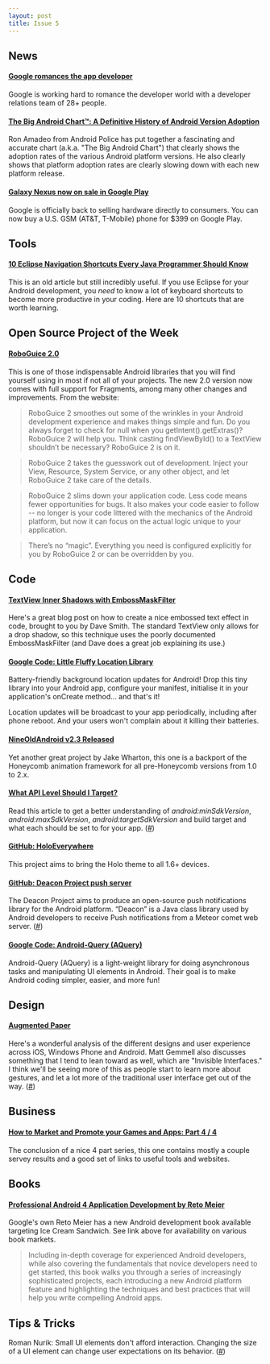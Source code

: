 ```yaml
---
layout: post
title: Issue 5
---
```

## News
#### [Google romances the app developer](http://tech.fortune.cnn.com/2012/04/23/google-app-developers/?section=magazines_fortune)
Google is working hard to romance the developer world with a developer relations team of 28+ people.

#### [The Big Android Chart™: A Definitive History of Android Version Adoption](http://www.androidpolice.com/2012/04/27/the-big-android-chart-a-definitive-history-of-android-version-adoption/)
Ron Amadeo from Android Police has put together a fascinating and accurate chart (a.k.a. "The Big Android Chart") that clearly shows the adoption rates of the various Android platform versions. He also clearly shows that platform adoption rates are clearly slowing down with each new platform release.

#### [Galaxy Nexus now on sale in Google Play](http://googlemobile.blogspot.com/2012/04/galaxy-nexus-now-on-sale-in-google-play.html)
Google is officially back to selling hardware directly to consumers. You can now buy a U.S. GSM (AT&T, T-Mobile) phone for $399 on Google Play.

## Tools

#### [10 Eclipse Navigation Shortcuts Every Java Programmer Should Know](http://rayfd.wordpress.com/2007/05/20/10-eclipse-navigation-shortcuts-every-java-programmer-should-know/)
This is an old article but still incredibly useful. If you use Eclipse for your Android development, you _need_ to know a lot of keyboard shortcuts to become more productive in your coding. Here are 10 shortcuts that are worth learning.

## Open Source Project of the Week
#### [RoboGuice 2.0](http://code.google.com/p/roboguice/)
This is one of those indispensable Android libraries that you will find yourself using in most if not all of your projects. The new 2.0 version now comes with full support for Fragments, among many other changes and improvements. From the website:
> RoboGuice 2 smoothes out some of the wrinkles in your Android development experience and makes things simple and fun. Do you always forget to check for null when you getIntent().getExtras()? RoboGuice 2 will help you. Think casting findViewById() to a TextView shouldn’t be necessary? RoboGuice 2 is on it.

> RoboGuice 2 takes the guesswork out of development. Inject your View, Resource, System Service, or any other object, and let RoboGuice 2 take care of the details.

> RoboGuice 2 slims down your application code. Less code means fewer opportunities for bugs. It also makes your code easier to follow -- no longer is your code littered with the mechanics of the Android platform, but now it can focus on the actual logic unique to your application.

> There’s no “magic”. Everything you need is configured explicitly for you by RoboGuice 2 or can be overridden by you.

## Code

#### [TextView Inner Shadows with EmbossMaskFilter](http://wiresareobsolete.com/wordpress/2012/04/textview-inner-shadows/)
Here's a great blog post on how to create a nice embossed text effect in code, brought to you by Dave Smith. The standard TextView only allows for a drop shadow, so this technique uses the poorly documented EmbossMaskFilter (and Dave does a great job explaining its use.)

#### [Google Code: Little Fluffy Location Library](http://code.google.com/p/little-fluffy-location-library/)
Battery-friendly background location updates for Android! Drop this tiny library into your Android app, configure your manifest, initialise it in your application's onCreate method... and that's it!

Location updates will be broadcast to your app periodically, including after phone reboot. And your users won't complain about it killing their batteries.

#### [NineOldAndroid v2.3 Released](http://nineoldandroids.com/)
Yet another great project by Jake Wharton, this one is a backport of the Honeycomb animation framework for all pre-Honeycomb versions from 1.0 to 2.x.

#### [What API Level Should I Target?](http://simonvt.net/2012/02/07/what-api-level-should-i-target/)
Read this article to get a better understanding of *android:minSdkVersion*, *android:maxSdkVersion*, *android:targetSdkVersion* and build target and what each should be set to for your app. ([#](https://plus.google.com/108284392618554783657/posts/LaHVTVHoHRe))

#### [GitHub: HoloEverywhere](https://github.com/ChristopheVersieux/HoloEverywhere)
This project aims to bring the Holo theme to all 1.6+ devices.

#### [GitHub: Deacon Project push server](https://github.com/davidrea/Deacon)
The Deacon Project aims to produce an open-source push notifications library for the Android platform. “Deacon” is a Java class library used by Android developers to receive Push notifications from a Meteor comet web server. ([#](http://tokudu.com/2010/how-to-implement-push-notifications-for-android/))

#### [Google Code: Android-Query (AQuery)]()
Android-Query (AQuery) is a light-weight library for doing asynchronous tasks and manipulating UI elements in Android. Their goal is to make Android coding simpler, easier, and more fun!

## Design
#### [Augmented Paper](http://mattgemmell.com/2012/04/13/augmented-paper)
Here's a wonderful analysis of the different designs and user experience across iOS, Windows Phone and Android. Matt Gemmell also discusses something that I tend to lean toward as well, which are "Invisible Interfaces." I think we'll be seeing more of this as people start to learn more about gestures, and let a lot more of the traditional user interface get out of the way. ([#](http://iosdevweekly.com/issues/38)) 

## Business

#### [How to Market and Promote your Games and Apps: Part 4 / 4](http://www.raywenderlich.com/11794/how-to-market-and-promote-your-games-and-apps-part-4)
The conclusion of a nice 4 part series, this one contains mostly a couple servey results and a good set of links to useful tools and websites.

## Books
#### [Professional Android 4 Application Development by Reto Meier](http://blog.radioactiveyak.com/p/professional-android-4-application.html)
Google's own Reto Meier has a new Android development book available targeting Ice Cream Sandwich. See link above for availability on various book markets.
> Including in-depth coverage for experienced Android developers, while also covering the fundamentals that novice developers need to get started, this book walks you through a series of increasingly sophisticated projects, each introducing a new Android platform feature and highlighting the techniques and best practices that will help you write compelling Android apps.

## Tips & Tricks
Roman Nurik: Small UI elements don't afford interaction. Changing the size of a UI element can change user expectations on its behavior. ([#](https://twitter.com/#!/romannurik/statuses/195577984470630402))



